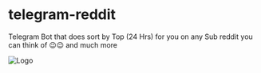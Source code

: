 # telegram-reddit
Telegram Bot that does sort by Top (24 Hrs) for you on any Sub reddit you can think of 😉😉 and much more 

![Logo](http://i65.tinypic.com/34i1u1w.png)

